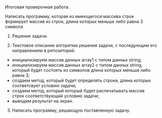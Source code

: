 Итоговая проверочная работа.

Написать программу, которая из имеющегося массива строк формирует 
массив из строк, длина которых меньше либо равна 3 символа


1. Решение задачи.

2. Текстовое описание алгоритма решения задачи, с последующим его направлением в репозиторий.

- инициализируем массив данных array1 с типом данных string;
- инициализируем массив данных array2 с типом данных string, который будет состоять из символов длина которых меньше либо равна 3;
- создаем метод, который будет определять строки, длина которых соответсвует условию задачи;
- создаем метод, который который будет распечатывать массив строк соответствующий условию задачи;
- выводим результат на экран.

3. Написать программу, решающую поставленную задачу.